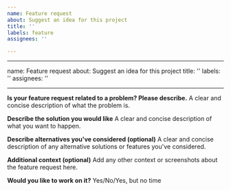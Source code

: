 ```yaml
---
name: Feature request
about: Suggest an idea for this project
title: ''
labels: feature
assignees: ''

---
```


---
name: Feature request
about: Suggest an idea for this project
title: ''
labels: ''
assignees: ''

---

**Is your feature request related to a problem? Please describe.**
A clear and concise description of what the problem is.

**Describe the solution you would like**
A clear and concise description of what you want to happen.

**Describe alternatives you've considered (optional)**
A clear and concise description of any alternative solutions or features you've considered.

**Additional context (optional)**
Add any other context or screenshots about the feature request here.

**Would you like to work on it?**
Yes/No/Yes, but no time
